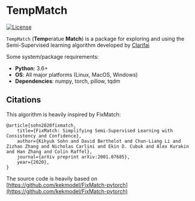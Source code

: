 # TempMatch
[![License](https://img.shields.io/badge/License-MIT-blue)](https://opensource.org/licenses/MIT)

`TempMatch` (**Temp**eratue **Match**) is a package for exploring and using the Semi-Supervised learning algorithm developed by [Clarifai](https://clarifai.com)

Some system/package requirements:
* **Python**: 3.6+
* **OS**: All major platforms (Linux, MacOS, Windows)
* **Dependencies**: numpy, torch, pillow, tqdm

## Citations
This algorithm is heavily inspired by FixMatch:
```
@article{sohn2020fixmatch,
    title={FixMatch: Simplifying Semi-Supervised Learning with Consistency and Confidence},
    author={Kihyuk Sohn and David Berthelot and Chun-Liang Li and Zizhao Zhang and Nicholas Carlini and Ekin D. Cubuk and Alex Kurakin and Han Zhang and Colin Raffel},
    journal={arXiv preprint arXiv:2001.07685},
    year={2020},
}
```

The source code is heavily based on [https://github.com/kekmodel/FixMatch-pytorch](https://github.com/kekmodel/FixMatch-pytorch)
